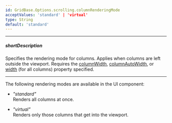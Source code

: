 ```yaml
---
id: GridBase.Options.scrolling.columnRenderingMode
acceptValues: 'standard' | 'virtual'
type: String
default: 'standard'
---
```

---
##### shortDescription
Specifies the rendering mode for columns. Applies when columns are left outside the viewport. Requires the [columnWidth](/api-reference/10%20UI%20Components/GridBase/1%20Configuration/columnWidth.md '{basewidgetpath}/Configuration/#columnWidth'), [columnAutoWidth](/api-reference/10%20UI%20Components/GridBase/1%20Configuration/columnAutoWidth.md '{basewidgetpath}/Configuration/#columnAutoWidth'), or [width](/api-reference/_hidden/GridBaseColumn/width.md '{basewidgetpath}/Configuration/columns/#width') (for all columns) property specified.

---
The following rendering modes are available in the UI component: 

- *"standard"*        
Renders all columns at once.

- *"virtual"*     
Renders only those columns that get into the viewport.          

